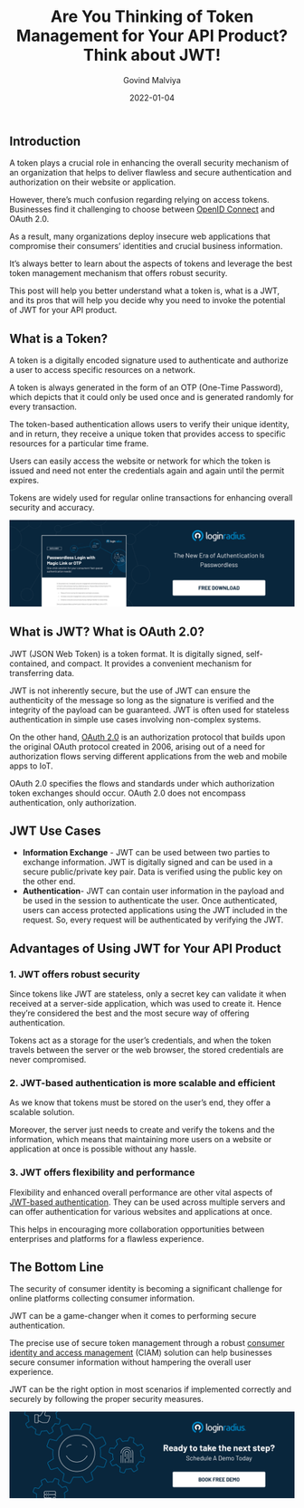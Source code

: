﻿---
title: "Are You Thinking of Token Management for Your API Product? Think about JWT!"
date: "2022-01-04"
coverImage: "token-managmt.jpg"
tags: ["security"]
featured: false 
author: "Govind Malviya"
description: "A token plays a crucial role in enhancing the overall security mechanism of an organization. This post will help you better understand what a token is, what is a JWT, and its pros that will help you decide why you need to invoke the potential of JWT for your API product."
metatitle: "Are You Using  JWT Token Management for Your API Products"
metadescription: "Tokens help provide secure authentication to users on an online platform. Read on to know more about JWT and its advantages for API products."
---




## Introduction

A token plays a crucial role in enhancing the overall security mechanism of an organization that helps to deliver flawless and secure authentication and authorization on their website or application. 

However, there’s much confusion regarding relying on access tokens. Businesses find it challenging to choose between [OpenID Connect](https://www.loginradius.com/blog/identity/what-is-openid-connect/) and OAuth 2.0. 

As a result, many organizations deploy insecure web applications that compromise their consumers’ identities and crucial business information. 

It’s always better to learn about the aspects of tokens and leverage the best token management mechanism that offers robust security. 

This post will help you better understand what a token is, what is a JWT, and its pros that will help you decide why you need to invoke the potential of JWT for your API product. 


## What is a Token?

A token is a digitally encoded signature used to authenticate and authorize a user to access specific resources on a network.

A token is always generated in the form of an OTP (One-Time Password), which depicts that it could only be used once and is generated randomly for every transaction.

The token-based authentication allows users to verify their unique identity, and in return, they receive a unique token that provides access to specific resources for a particular time frame.

Users can easily access the website or network for which the token is issued and need not enter the credentials again and again until the permit expires.

Tokens are widely used for regular online transactions for enhancing overall security and accuracy.

[![magic-link-otp](magic-link-otp.png)](https://www.loginradius.com/resource/passwordless-login-magic-link-otp-datasheet)


## What is JWT? What is OAuth 2.0?

JWT (JSON Web Token) is a token format. It is digitally signed, self-contained, and compact. It provides a convenient mechanism for transferring data. 

JWT is not inherently secure, but the use of JWT can ensure the authenticity of the message so long as the signature is verified and the integrity of the payload can be guaranteed. JWT is often used for stateless authentication in simple use cases involving non-complex systems. 

On the other hand, [OAuth 2.0](/blog/identity/oauth2-0-guide/) is an authorization protocol that builds upon the original OAuth protocol created in 2006, arising out of a need for authorization flows serving different applications from the web and mobile apps to IoT.

OAuth 2.0 specifies the flows and standards under which authorization token exchanges should occur. OAuth 2.0 does not encompass authentication, only authorization. 


## JWT Use Cases



* **Information Exchange** - JWT can be used between two parties to exchange information. JWT is digitally signed and can be used in a secure public/private key pair. Data is verified using the public key on the other end.
* **Authentication**- JWT can contain user information in the payload and be used in the session to authenticate the user. Once authenticated, users can access protected applications using the JWT included in the request. So, every request will be authenticated by verifying the JWT.


## Advantages of Using JWT for Your API Product 



###  1. JWT offers robust security

Since tokens like JWT are stateless, only a secret key can validate it when received at a server-side application, which was used to create it. Hence they’re considered the best and the most secure way of offering authentication.

Tokens act as a storage for the user’s credentials, and when the token travels between the server or the web browser, the stored credentials are never compromised.



### 2.  JWT-based authentication is more scalable and efficient

As we know that tokens must be stored on the user’s end, they offer a scalable solution.

Moreover, the server just needs to create and verify the tokens and the information, which means that maintaining more users on a website or application at once is possible without any hassle.



### 3.  JWT offers flexibility and performance

Flexibility and enhanced overall performance are other vital aspects of [JWT-based authentication](https://www.loginradius.com/blog/engineering/guest-post/jwt-authentication-best-practices-and-when-to-use/). They can be used across multiple servers and can offer authentication for various websites and applications at once.

This helps in encouraging more collaboration opportunities between enterprises and platforms for a flawless experience.


## The Bottom Line 

The security of consumer identity is becoming a significant challenge for online platforms collecting consumer information.  

JWT can be a game-changer when it comes to performing secure authentication. 

The precise use of secure token management through a robust [consumer identity and access management](https://www.loginradius.com/) (CIAM) solution can help businesses secure consumer information without hampering the overall user experience. 

JWT can be the right option in most scenarios if implemented correctly and securely by following the proper security measures. 


[![book-a-demo-loginradius](../../assets/book-a-demo-loginradius.png)](https://www.loginradius.com/book-a-demo/)
